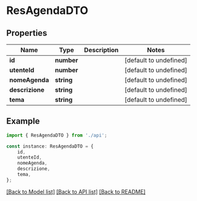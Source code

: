 # ResAgendaDTO


## Properties

Name | Type | Description | Notes
------------ | ------------- | ------------- | -------------
**id** | **number** |  | [default to undefined]
**utenteId** | **number** |  | [default to undefined]
**nomeAgenda** | **string** |  | [default to undefined]
**descrizione** | **string** |  | [default to undefined]
**tema** | **string** |  | [default to undefined]

## Example

```typescript
import { ResAgendaDTO } from './api';

const instance: ResAgendaDTO = {
    id,
    utenteId,
    nomeAgenda,
    descrizione,
    tema,
};
```

[[Back to Model list]](../README.md#documentation-for-models) [[Back to API list]](../README.md#documentation-for-api-endpoints) [[Back to README]](../README.md)
